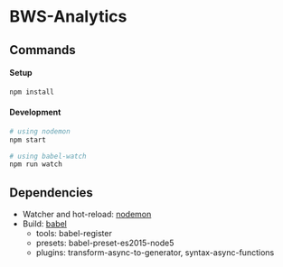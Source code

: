 # BWS-Analytics

## Commands

#### Setup
```bash
npm install
```
#### Development
```bash
# using nodemon
npm start

# using babel-watch
npm run watch
```

## Dependencies

- Watcher and hot-reload: [nodemon](http://nodemon.io/)
- Build: [babel](http://babeljs.io/)
    + tools: babel-register
    + presets: babel-preset-es2015-node5
    + plugins: transform-async-to-generator, syntax-async-functions
